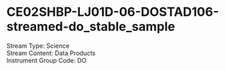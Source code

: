 # CE02SHBP-LJ01D-06-DOSTAD106-streamed-do_stable_sample

Stream Type: Science<br>
Stream Content: Data Products<br>
Instrument Group Code: DO<br>
